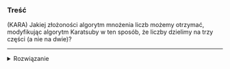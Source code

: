 ### Treść
(KARA)
Jakiej złożoności algorytm mnożenia liczb możemy otrzymać, modyfikując algorytm Karatsuby w ten sposób, że liczby dzielimy na trzy części (a nie na dwie)?

------
<details><summary>Rozwiązanie</summary>
<p>

